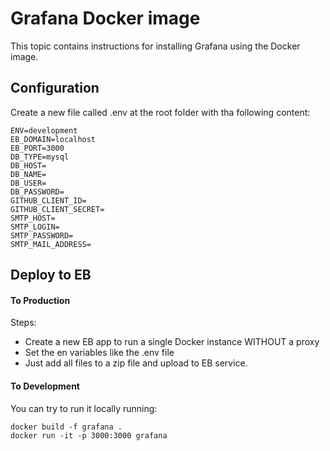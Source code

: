 # Grafana Docker image

This topic contains instructions for installing Grafana using the Docker image.

## Configuration

Create a new file called .env at the root folder with tha following content:

```
ENV=development
EB_DOMAIN=localhost
EB_PORT=3000
DB_TYPE=mysql
DB_HOST=
DB_NAME=
DB_USER=
DB_PASSWORD=
GITHUB_CLIENT_ID=
GITHUB_CLIENT_SECRET=
SMTP_HOST=
SMTP_LOGIN=
SMTP_PASSWORD=
SMTP_MAIL_ADDRESS=
```

## Deploy to EB

#### To Production

Steps:

- Create a new EB app to run a single Docker instance WITHOUT a proxy
- Set the en variables like the .env file 
- Just add all files to a zip file and upload to EB service.

#### To Development

You can try to run it locally running:

```
docker build -f grafana .
docker run -it -p 3000:3000 grafana
```